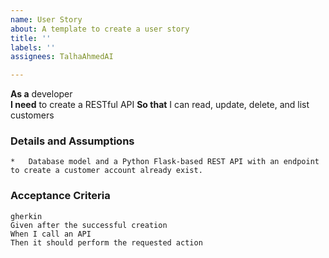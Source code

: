 ```yaml
---
name: User Story
about: A template to create a user story
title: ''
labels: ''
assignees: TalhaAhmedAI

---
```


**As a** developer  
**I need** to create a RESTful API 
**So that** I can read, update, delete, and list customers  
      
### Details and Assumptions
    *   Database model and a Python Flask-based REST API with an endpoint to create a customer account already exist.
   
### Acceptance Criteria     
    gherkin 
    Given after the successful creation
    When I call an API
    Then it should perform the requested action
